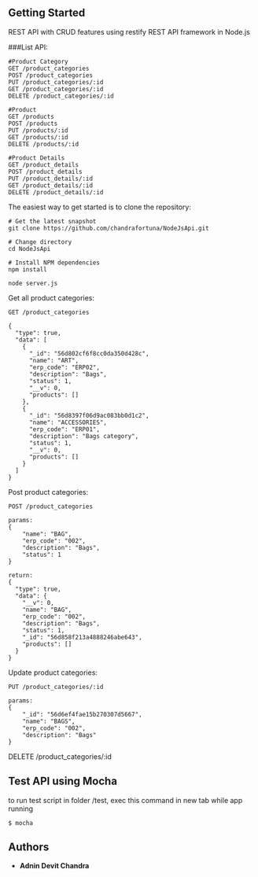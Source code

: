 
## Getting Started

REST API with CRUD features using restify REST API framework in Node.js

###List API:

```
#Product Category
GET /product_categories
POST /product_categories
PUT /product_categories/:id
GET /product_categories/:id
DELETE /product_categories/:id

#Product
GET /products
POST /products
PUT /products/:id
GET /products/:id
DELETE /products/:id

#Product Details
GET /product_details
POST /product_details
PUT /product_details/:id
GET /product_details/:id
DELETE /product_details/:id

```

The easiest way to get started is to clone the repository:

```
# Get the latest snapshot
git clone https://github.com/chandrafortuna/NodeJsApi.git

# Change directory
cd NodeJsApi

# Install NPM dependencies
npm install

node server.js
```

Get all product categories:

```
GET /product_categories

{
  "type": true,
  "data": [
    {
      "_id": "56d802cf6f8cc0da350d428c",
      "name": "ART",
      "erp_code": "ERP02",
      "description": "Bags",
      "status": 1,
      "__v": 0,
      "products": []
    },
    {
      "_id": "56d8397f06d9ac083bb0d1c2",
      "name": "ACCESSORIES",
      "erp_code": "ERP01",
      "description": "Bags category",
      "status": 1,
      "__v": 0,
      "products": []
    }
  ]
}
```
Post product categories:

```
POST /product_categories

params:
{
    "name": "BAG",
    "erp_code": "002",
    "description": "Bags",
    "status": 1
}

return:
{
  "type": true,
  "data": {
    "__v": 0,
    "name": "BAG",
    "erp_code": "002",
    "description": "Bags",
    "status": 1,
    "_id": "56d858f213a4888246abe643",
    "products": []
  }
}

```
Update product categories:

```
PUT /product_categories/:id

params:
{     
    "_id": "56d6ef4fae15b270307d5667",
    "name": "BAGS",
    "erp_code": "002",
    "description": "Bags"
} 

```
DELETE /product_categories/:id


## Test API using Mocha

to run test script in folder /test, exec this command in new tab while app running

```
$ mocha

```

## Authors

* **Adnin Devit Chandra**

